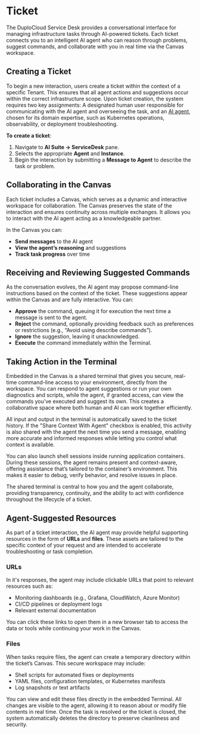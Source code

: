 # Ticket

The DuploCloud Service Desk provides a conversational interface for managing infrastructure tasks through AI-powered tickets. Each ticket connects you to an intelligent AI agent who can reason through problems, suggest commands, and collaborate with you in real time via the Canvas workspace.

## Creating a Ticket

To begin a new interaction, users create a ticket within the context of a specific Tenant. This ensures that all agent actions and suggestions occur within the correct infrastructure scope. Upon ticket creation, the system requires two key assignments: A designated human user responsible for communicating with the AI agent and overseeing the task, and an [AI agent](../ai-studio/agent.md), chosen for its domain expertise, such as Kubernetes operations, observability, or deployment troubleshooting.

**To create a ticket**:

1. Navigate to **AI Suite -> ServiceDesk** pane.&#x20;
2. Selects the appropriate **Agent** and **Instance**.
3. Begin the interaction by submitting a **Message to Agent** to describe the task or problem.

## Collaborating in the Canvas

Each ticket includes a Canvas, which serves as a dynamic and interactive workspace for collaboration. The Canvas preserves the state of the interaction and ensures continuity across multiple exchanges. It allows you to interact with the AI agent acting as a knowledgeable partner.

In the Canvas you can:

* **Send messages** to the AI agent
* **View the agent’s reasoning** and suggestions
* **Track task progress** over time

## Receiving and Reviewing Suggested Commands

As the conversation evolves, the AI agent may propose command-line instructions based on the context of the ticket. These suggestions appear within the Canvas and are fully interactive. You can:

* **Approve** the command, queuing it for execution the next time a message is sent to the agent.
* **Reject** the command, optionally providing feedback such as preferences or restrictions (e.g., “Avoid using describe commands”).
* **Ignore** the suggestion, leaving it unacknowledged.
* **Execute** the command immediately within the Terminal.

## Taking Action in the Terminal

Embedded in the Canvas is a shared terminal that gives you secure, real-time command-line access to your environment, directly from the workspace. You can respond to agent suggestions or run your own diagnostics and scripts, while the agent, if granted access, can view the commands you’ve executed and suggest its own. This creates a collaborative space where both human and AI can work together efficiently.

All input and output in the terminal is automatically saved to the ticket history. If the "Share Context With Agent" checkbox is enabled, this activity is also shared with the agent the next time you send a message, enabling more accurate and informed responses while letting you control what context is available.

You can also launch shell sessions inside running application containers. During these sessions, the agent remains present and context-aware, offering assistance that’s tailored to the container’s environment. This makes it easier to debug, verify behavior, and resolve issues in place.

The shared terminal is central to how you and the agent collaborate, providing transparency, continuity, and the ability to act with confidence throughout the lifecycle of a ticket.

## Agent-Suggested Resources

As part of a ticket interaction, the AI agent may provide helpful supporting resources in the form of **URLs** and **files**. These assets are tailored to the specific context of your request and are intended to accelerate troubleshooting or task completion.

### **URLs**

In it's responses, the agent may include clickable URLs that point to relevant resources such as:

* Monitoring dashboards (e.g., Grafana, CloudWatch, Azure Monitor)
* CI/CD pipelines or deployment logs
* Relevant external documentation

You can click these links to open them in a new browser tab to access the data or tools while continuing your work in the Canvas.

### **Files**

When tasks require files, the agent can create a temporary directory within the ticket’s Canvas. This secure workspace may include:

* Shell scripts for automated fixes or deployments
* YAML files, configuration templates, or Kubernetes manifests
* Log snapshots or text artifacts

You can view and edit these files directly in the embedded Terminal. All changes are visible to the agent, allowing it to reason about or modify file contents in real time. Once the task is resolved or the ticket is closed, the system automatically deletes the directory to preserve cleanliness and security.


